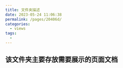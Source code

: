 ```yaml
---
title: 文件夹描述
date: 2023-05-24 11:06:38
permalink: /pages/20406d/
categories:
  - views
tags:
  -
---
```


## 该文件夹主要存放需要展示的页面文档
